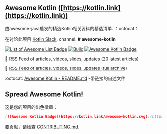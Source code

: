 <div class="github-widget" data-repo="KotlinBy/awesome-kotlin"></div>

## Awesome Kotlin ([https://kotlin.link](https://kotlin.link))

由awesome-java启发的精选Kotlin相关资料的精选清单.  ：octocat：

在讨论此项目 [Kotlin Slack](http://slack.kotlinlang.org/), channel: **# awesome-kotlin**

[![List of Awesome List Badge](https://cdn.rawgit.com/sindresorhus/awesome/d7305f38d29fed78fa85652e3a63e154dd8e8829/media/badge.svg)](https://github.com/sindresorhus/awesome) [![Build](https://github.com/KotlinBy/awesome-kotlin/actions/workflows/build.yml/badge.svg)](https://github.com/KotlinBy/awesome-kotlin/actions/workflows/build.yml) [![Awesome Kotlin Badge](https://kotlin.link/awesome-kotlin.svg)](https://github.com/KotlinBy/awesome-kotlin)

:newspaper: [RSS Feed of articles, videos, slides, updates (20 latest articles)](http://kotlin.link/rss.xml)

:newspaper: [RSS Feed of articles, videos, slides, updates (full archive)](http://kotlin.link/rss-full.xml)

:octocat: [Awesome Kotlin - README.md](https://github.com/KotlinBy/awesome-kotlin/blob/readme/README.md) -带链接的自述文件

## Spread Awesome Kotlin!

这是您的项目的出色徽章：

```markdown
[![Awesome Kotlin Badge](https://kotlin.link/awesome-kotlin.svg)](https://github.com/KotlinBy/awesome-kotlin)
```

要贡献，请检查 [CONTRIBUTING.md](https://github.com/KotlinBy/awesome-kotlin/blob/main/.github/contributing.md).
